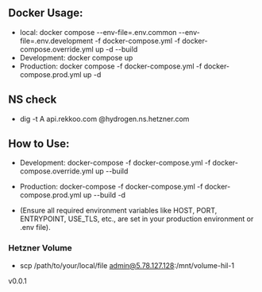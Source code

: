 ## Docker Usage:

- local:  docker compose --env-file=.env.common --env-file=.env.development -f docker-compose.yml -f docker-compose.override.yml up -d --build 
- Development: docker compose up
- Production: docker compose -f docker-compose.yml -f docker-compose.prod.yml up -d

## NS check
- dig -t A api.rekkoo.com @hydrogen.ns.hetzner.com

## How to Use:

 - Development: docker-compose -f docker-compose.yml -f docker-compose.override.yml up --build

 - Production: docker-compose -f docker-compose.yml -f docker-compose.prod.yml up --build -d 
 - (Ensure all required environment variables like HOST, PORT, ENTRYPOINT, USE_TLS, etc., are set in your production environment or .env file).

 ### Hetzner Volume
 -  scp /path/to/your/local/file admin@5.78.127.128:/mnt/volume-hil-1

 v0.0.1
